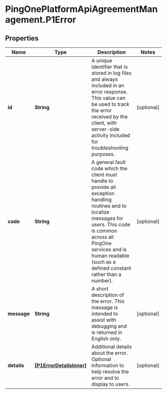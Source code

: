 # PingOnePlatformApiAgreementManagement.P1Error

## Properties

Name | Type | Description | Notes
------------ | ------------- | ------------- | -------------
**id** | **String** | A unique identifier that is stored in log files and always included in an error response. This value can be used to track the error received by the client, with server-side activity included for troubleshooting purposes. | [optional] 
**code** | **String** | A general fault code which the client must handle to provide all exception handling routines and to localize messages for users. This code is common across all PingOne services and is human readable (such as a defined constant rather than a number). | [optional] 
**message** | **String** | A short description of the error. This message is intended to assist with debugging and is returned in English only. | [optional] 
**details** | [**[P1ErrorDetailsInner]**](P1ErrorDetailsInner.md) | Additional details about the error. Optional information to help resolve the error and to display to users. | [optional] 


